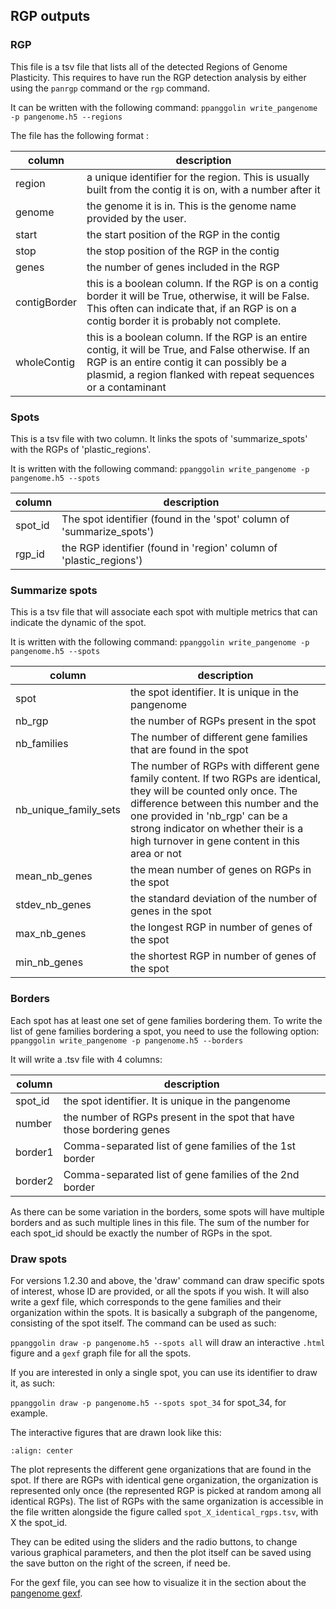 ## RGP outputs

### RGP

This file is a tsv file that lists all of the detected Regions of Genome Plasticity. This requires to have run the RGP detection analysis by either using the `panrgp` command or the `rgp` command.

It can be written with the following command:
`ppanggolin write_pangenome -p pangenome.h5 --regions`

The file has the following format :

| column | description |
|--------|-------------|
| region | a unique identifier for the region. This is usually built from the contig it is on, with a number after it|
|genome| the genome it is in. This is the genome name provided by the user.|
|start| the start position of the RGP in the contig|
|stop| the stop position of the RGP in the contig|
|genes| the number of genes included in the RGP|
|contigBorder| this is a boolean column. If the RGP is on a contig border it will be True, otherwise, it will be False. This often can indicate that, if an RGP is on a contig border it is probably not complete.|
|wholeContig| this is a boolean column. If the RGP is an entire contig, it will be True, and False otherwise. If an RGP is an entire contig it can possibly be a plasmid, a region flanked with repeat sequences or a contaminant|

### Spots

This is a tsv file with two column. It links the spots of 'summarize_spots' with the RGPs of 'plastic_regions'.

It is written with the following command:
`ppanggolin write_pangenome -p pangenome.h5 --spots`

|column|description|
|------|------------|
|spot_id| The spot identifier (found in the 'spot' column of 'summarize_spots')|
|rgp_id| the RGP identifier (found in 'region' column of 'plastic_regions')|

### Summarize spots

This is a tsv file that will associate each spot with multiple metrics that can indicate the dynamic of the spot.

It is written with the following command:
`ppanggolin write_pangenome -p pangenome.h5 --spots`

|column| description|
|-------|------------|
|spot| the spot identifier. It is unique in the pangenome|
|nb_rgp| the number of RGPs present in the spot|
|nb_families| The number of different gene families that are found in the spot|
|nb_unique_family_sets| The number of RGPs with different gene family content. If two RGPs are identical, they will be counted only once. The difference between this number and the one provided in 'nb_rgp' can be a strong indicator on whether their is a high turnover in gene content in this area or not|
|mean_nb_genes| the mean number of genes on RGPs in the spot|
|stdev_nb_genes| the standard deviation of the number of genes in the spot|
|max_nb_genes| the longest RGP in number of genes of the spot|
|min_nb_genes| the shortest RGP in number of genes of the spot|

### Borders

Each spot has at least one set of gene families bordering them. To write the list of gene families bordering a spot, you need to use the following option:
`ppanggolin write_pangenome -p pangenome.h5 --borders`

It will write a .tsv file with 4 columns:

|column| description|
|-------|------------|
|spot_id| the spot identifier. It is unique in the pangenome|
|number| the number of RGPs present in the spot that have those bordering genes|
|border1| Comma-separated list of gene families of the 1st border|
|border2| Comma-separated list of gene families of the 2nd border|

As there can be some variation in the borders, some spots will have multiple borders and as such multiple lines in this file.
The sum of the number for each spot_id should be exactly the number of RGPs in the spot.

### Draw spots

For versions 1.2.30 and above, the 'draw' command can draw specific spots of interest, whose ID are provided, or all the spots if you wish.
It will also write a gexf file, which corresponds to the gene families and their organization within the spots. It is basically a subgraph of the pangenome, consisting of the spot itself.
The command can be used as such:

`ppanggolin draw -p pangenome.h5 --spots all` will draw an interactive `.html` figure and a `gexf` graph file for all the spots.

If you are interested in only a single spot, you can use its identifier to draw it, as such:

`ppanggolin draw -p pangenome.h5 --spots spot_34` for spot_34, for example.

The interactive figures that are drawn look like this:

```{image} ../../_static/drawspot_example.png
:align: center
```



The plot represents the different gene organizations that are found in the spot. If there are RGPs with identical gene organization, the organization is represented only once (the represented RGP is picked at random among all identical RGPs). The list of RGPs with the same organization is accessible in the file written alongside the figure called `spot_X_identical_rgps.tsv`, with X the spot_id.

They can be edited using the sliders and the radio buttons, to change various graphical parameters, and then the plot itself can be saved using the save button on the right of the screen, if need be.

For the gexf file, you can see how to visualize it in the section about the [pangenome gexf](../PangenomeAnalyses/pangenomeGraphOut.md#pangenome-graph-output).